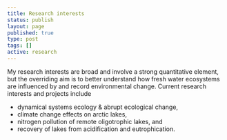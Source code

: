 ```yaml
---
title: Research interests
status: publish
layout: page
published: true
type: post
tags: []
active: research
---
```


My research interests are broad and involve a strong quantitative 
element, but the overriding aim is to better understand how fresh water 
ecosystems are influenced by and record environmental change. Current 
research interests and projects include

 * dynamical systems ecology & abrupt ecological change,
 * climate change effects on arctic lakes,
 * nitrogen pollution of remote oligotrophic lakes, and 
 * recovery of lakes from acidification and eutrophication.
